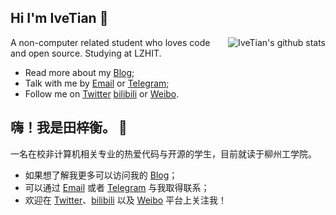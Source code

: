 ## Hi I'm IveTian 👋

<img align="right" src="https://github-readme-stats.vercel.app/api?username=ivetian&show_icons=true&icon_color=0366d6&bg_color=ffffff&hide_title=true&hide=contribs&include_all_commits=true" alt="IveTian's github stats"/>

A non-computer related student who loves code and open source. Studying at LZHIT. 

- Read more about my [Blog](https://tzih.top/);
- Talk with me by [Email](mailto:tzh894895@gmail.com) or [Telegram](https://t.me/IveTian);
- Follow me on [Twitter](https://twitter.com/Ive422) [bilibili](https://space.bilibili.com/5636588) or [Weibo](https://weibo.com/2708379770).

## 嗨！我是田梓衡。 👋

一名在校非计算机相关专业的热爱代码与开源的学生，目前就读于柳州工学院。

- 如果想了解我更多可以访问我的 [Blog](https://tzih.top/)；
- 可以通过 [Email](mailto:tzh894895@gmail.com) 或者 [Telegram](https://t.me/IveTian) 与我取得联系；
- 欢迎在 [Twitter](https://twitter.com/Ive422)、[bilibili](https://space.bilibili.com/5636588) 以及 [Weibo](https://weibo.com/2708379770) 平台上关注我！
